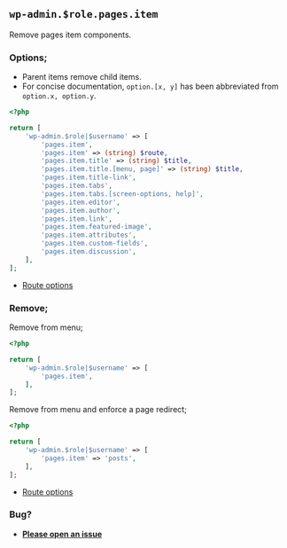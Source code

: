 ## `wp-admin.$role.pages.item`

Remove pages item components.

### Options;

* Parent items remove child items. 
* For concise documentation, `option.[x, y]` has been abbreviated from `option.x, option.y`.

```php
<?php

return [
    'wp-admin.$role|$username' => [
        'pages.item',
        'pages.item' => (string) $route,
        'pages.item.title' => (string) $title,
        'pages.item.title.[menu, page]' => (string) $title,
        'pages.item.title-link',
        'pages.item.tabs',
        'pages.item.tabs.[screen-options, help]',
        'pages.item.editor',
        'pages.item.author',
        'pages.item.link',
        'pages.item.featured-image',
        'pages.item.attributes',
        'pages.item.custom-fields',
        'pages.item.discussion',
    ],
];
```

* [Route options](../route-options.md)

### Remove;

Remove from menu;

```php
<?php

return [
    'wp-admin.$role|$username' => [
        'pages.item',
    ],
];
```

Remove from menu and enforce a page redirect;

```php
<?php

return [
    'wp-admin.$role|$username' => [
        'pages.item' => 'posts',
    ],
];
```

* [Route options](../route-options.md)

### Bug?

* **[Please open an issue](https://github.com/soberwp/intervention/issues/new?title=[wp-admin.pages.item]&labels=bug&assignees=darrenjacoby)**